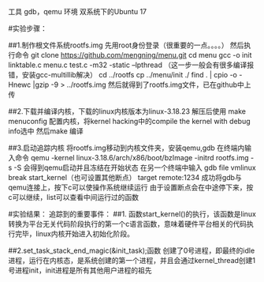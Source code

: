 工具 gdb，qemu
环境 双系统下的Ubuntu 17

#实验步骤：

##1.制作根文件系统rootfs.img
先用root身份登录（很重要的一点。。。。）
然后执行命令
git clone https://github.com/mengning/menu.git
cd menu
gcc -o init linktable.c menu.c test.c -m32 -static –lpthread
（这一步一般会有很多编译报错，安装gcc-multillib解决）
cd ../rootfs
cp ../menu/init ./
find . | cpio -o -Hnewc |gzip -9 > ../rootfs.img
然后就得到了rootfs.img文件，已在github中上传

##2.下载并编译内核，下载的linux内核版本为linux-3.18.23
解压后使用 make menuconfig 配置内核，将kernel hacking中的compile the kernel with debug info选中
然后make 编译

##3.启动追踪内核
将rootfs.img移动到内核文件夹，安装qemu,gdb
在终端内输入命令
qemu -kernel linux-3.18.6/arch/x86/boot/bzImage -initrd rootfs.img -s -S
会得到qemu启动并且冻结在开始状态
在另一个终端中输入
gdb
file vmlinux
break start_kernel（也可设置其他断点）
target remote:1234
成功将gdb与qemu连接上，按下c可以使操作系统继续运行
由于设置断点会在中途停下来，按c可以继续，list可以查看中间运行过的函数

#实验结果：
追踪到的重要事件：
##1. 函数start_kernel()的执行，该函数是linux转换为平台无关代码阶段执行的第一个c语言函数，意味着硬件平台相关的代码执行完毕，linux内核开始进入初始化阶段。

##2.set_task_stack_end_magic(&init_task);函数
创建了0号进程，即最终的idle进程，运行在内核态，是系统创建的第一个进程，并且会通过kernel_thread创建1号进程init，init进程是所有其他用户进程的祖先

